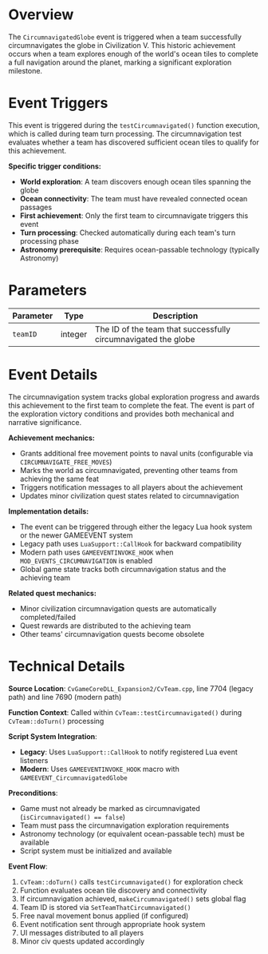 # Overview

The `CircumnavigatedGlobe` event is triggered when a team successfully circumnavigates the globe in Civilization V. This historic achievement occurs when a team explores enough of the world's ocean tiles to complete a full navigation around the planet, marking a significant exploration milestone.

# Event Triggers

This event is triggered during the `testCircumnavigated()` function execution, which is called during team turn processing. The circumnavigation test evaluates whether a team has discovered sufficient ocean tiles to qualify for this achievement.

**Specific trigger conditions:**
- **World exploration**: A team discovers enough ocean tiles spanning the globe
- **Ocean connectivity**: The team must have revealed connected ocean passages
- **First achievement**: Only the first team to circumnavigate triggers this event
- **Turn processing**: Checked automatically during each team's turn processing phase
- **Astronomy prerequisite**: Requires ocean-passable technology (typically Astronomy)

# Parameters

| Parameter | Type | Description |
|-----------|------|-------------|
| `teamID` | integer | The ID of the team that successfully circumnavigated the globe |

# Event Details

The circumnavigation system tracks global exploration progress and awards this achievement to the first team to complete the feat. The event is part of the exploration victory conditions and provides both mechanical and narrative significance.

**Achievement mechanics:**
- Grants additional free movement points to naval units (configurable via `CIRCUMNAVIGATE_FREE_MOVES`)
- Marks the world as circumnavigated, preventing other teams from achieving the same feat
- Triggers notification messages to all players about the achievement
- Updates minor civilization quest states related to circumnavigation

**Implementation details:**
- The event can be triggered through either the legacy Lua hook system or the newer GAMEEVENT system
- Legacy path uses `LuaSupport::CallHook` for backward compatibility
- Modern path uses `GAMEEVENTINVOKE_HOOK` when `MOD_EVENTS_CIRCUMNAVIGATION` is enabled
- Global game state tracks both circumnavigation status and the achieving team

**Related quest mechanics:**
- Minor civilization circumnavigation quests are automatically completed/failed
- Quest rewards are distributed to the achieving team
- Other teams' circumnavigation quests become obsolete

# Technical Details

**Source Location**: `CvGameCoreDLL_Expansion2/CvTeam.cpp`, line 7704 (legacy path) and line 7690 (modern path)

**Function Context**: Called within `CvTeam::testCircumnavigated()` during `CvTeam::doTurn()` processing

**Script System Integration**: 
- **Legacy**: Uses `LuaSupport::CallHook` to notify registered Lua event listeners
- **Modern**: Uses `GAMEEVENTINVOKE_HOOK` macro with `GAMEEVENT_CircumnavigatedGlobe`

**Preconditions**:
- Game must not already be marked as circumnavigated (`isCircumnavigated() == false`)
- Team must pass the circumnavigation exploration requirements
- Astronomy technology (or equivalent ocean-passable tech) must be available
- Script system must be initialized and available

**Event Flow**:
1. `CvTeam::doTurn()` calls `testCircumnavigated()` for exploration check
2. Function evaluates ocean tile discovery and connectivity
3. If circumnavigation achieved, `makeCircumnavigated()` sets global flag
4. Team ID is stored via `SetTeamThatCircumnavigated()`
5. Free naval movement bonus applied (if configured)
6. Event notification sent through appropriate hook system
7. UI messages distributed to all players
8. Minor civ quests updated accordingly